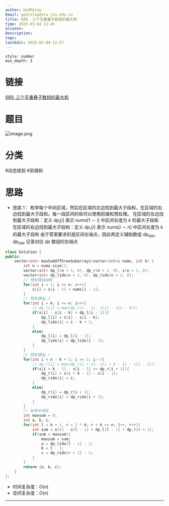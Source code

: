 ```yaml
---
author: GedRelay
Email: gedrelay@stu.jnu.edu.cn
title: 689. 三个无重叠子数组的最大和
time: 2025-03-04 11:45
aliases: 
Description: 
tags: 
lastEdit: 2025-03-04-12:57
---
```


```toc
style: number
max_depth: 3
```

# 链接
[689. 三个无重叠子数组的最大和](https://leetcode.cn/problems/maximum-sum-of-3-non-overlapping-subarrays/) 

# 题目
![image.png](https://ged-pic-bed.oss-cn-guangzhou.aliyuncs.com/img/202503041146370.png)


# 分类
#动态规划 #前缀和 

# 思路
- 思路 1：
枚举每个中间区域，然后在区域的左边找到最大子段和，在区域的右边找到最大子段和。每一段区间的和可以使用前缀和预处理。
在区域的左边找到最大子段和：定义 ${dp_{l} \left[ i \right]  }$ 表示 ${nums\left[ 1\sim i \right]  }$ 中区间长度为 ${k }$ 的最大子段和
在区域的右边找到最大子段和：定义 ${dp_{r} \left[ i \right]  }$ 表示 ${nums\left[ i\sim n \right]  }$ 中区间长度为 ${k }$ 的最大子段和
由于答案要求的是区间左端点，因此再定义辅助数组 ${dp_{lidx} ,dp_{ridx}  }$ 记录对应 ${dp }$ 数组的左端点


```cpp
class Solution {
public:
    vector<int> maxSumOfThreeSubarrays(vector<int>& nums, int k) {
        int n = nums.size();
        vector<int> dp_l(n + 1, 0), dp_r(n + 2, 0), s(n + 1, 0);
        vector<int> dp_lidx(n + 1, 0), dp_ridx(n + 2, 0);
        // 预处理前缀和
        for(int i = 1; i <= n; i++){
            s[i] = s[i - 1] + nums[i - 1];
        }
        // 预处理dp_l
        for(int i = k; i <= n; i++){
            // dp_l[i] = max(dp_l[i - 1], s[i] - s[i - k]);
            if(s[i] - s[i - k] > dp_l[i - 1]){
                dp_l[i] = s[i] - s[i - k];
                dp_lidx[i] = i - k + 1;
            }
            else{
                dp_l[i] = dp_l[i - 1];
                dp_lidx[i] = dp_lidx[i - 1];
            }
        }
        // 预处理dp_r
        for(int i = n - k + 1; i >= 1; i--){
            // dp_r[i] = max(dp_r[i + 1], s[i + k - 1] - s[i - 1]);
            if(s[i + k - 1] - s[i - 1] >= dp_r[i + 1]){
                dp_r[i] = s[i + k - 1] - s[i - 1];
                dp_ridx[i] = i;
            }
            else{
                dp_r[i] = dp_r[i + 1];
                dp_ridx[i] = dp_ridx[i + 1];
            }
        }
        // 枚举中间区
        int maxsum = 0;
        int a, b, c;
        for(int l = k + 1, r = 2 * k; r + k <= n; l++, r++){
            int sum = s[r] - s[l - 1] + dp_l[l - 1] + dp_r[r + 1];
            if(sum > maxsum){
                maxsum = sum;
                a = dp_lidx[l - 1] - 1;
                b = l - 1;
                c = dp_ridx[r + 1] - 1;
            }
        }
        return {a, b, c};
    }
};
```


- 时间复杂度：${O\left( n \right)  }$ 
- 空间复杂度：${O\left( n \right)  }$ 


---

